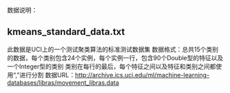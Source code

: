 数据说明：


## kmeans_standard_data.txt
此数据是UCI上的一个测试聚类算法的标准测试数据集
数据格式：总共15个类别的数据，每个类别包含24个实例，每个实例一行，包含90个Double型的特征以及一个Integer型的类别
类别在每行的最后，每个特征之间以及特征和类别之间都使用“,”进行分割
数据URL：http://archive.ics.uci.edu/ml/machine-learning-databases/libras/movement_libras.data


